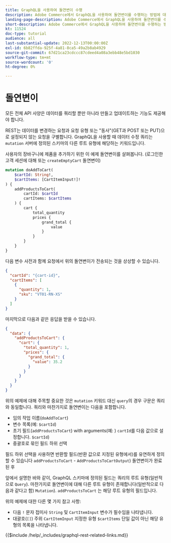 ```yaml
---
title: GraphQL을 사용하여 돌연변이 수행
description: Adobe Commerce에서 GraphQL을 사용하여 돌연변이를 수행하는 방법에 대해 소개합니다. [!DNL Magento Open Source]. POST 호출을 사용하여 첫 번째 돌연변이를 수행합니다.
landing-page-description: Adobe Commerce에서 GraphQL을 사용하여 돌연변이를 수행하는 방법에 대해 소개합니다. [!DNL Magento Open Source]. POST 호출을 사용하여 첫 번째 돌연변이를 수행합니다.
short-description: Adobe Commerce에서 GraphQL을 사용하여 돌연변이를 수행하는 방법에 대해 소개합니다. [!DNL Magento Open Source]. POST 호출을 사용하여 첫 번째 돌연변이를 수행합니다.
kt: 11524
doc-type: tutorial
audience: all
last-substantial-update: 2022-12-13T00:00:00Z
exl-id: 6b82ffda-925f-4a81-8ca5-49a2b8ab4929
source-git-commit: 67d21ca23cdccc87cdeed4a08a3ebb48e5bd1030
workflow-type: tm+mt
source-wordcount: '0'
ht-degree: 0%

---
```


# 돌연변이

모든 전체 API 사양은 데이터를 쿼리할 뿐만 아니라 만들고 업데이트하는 기능도 제공해야 합니다.

REST는 데이터를 변경하는 요청과 요청 유형 또는 &quot;동사&quot;(GET과 POST 또는 PUT)으로 설정되지 않는 요청을 구별합니다.
GraphQL을 사용할 때 데이터 수정 쿼리는 `mutation` 서버에 정의된 스키마의 다른 루트 유형에 해당하는 키워드입니다.

사용자의 장바구니에 제품을 추가하기 위한 이 예제 돌연변이를 살펴봅니다. (로그인한 고객 세션에 대해 또는 `createEmptyCart` 돌연변이)

```graphql
mutation doAddToCart(
    $cartId: String!,
    $cartItems: [CartItemInput!]!
) {
    addProductsToCart(
        cartId: $cartId
        cartItems: $cartItems
    ) {
        cart {
            total_quantity
            prices {
                grand_total {
                    value
                }
            }
        }
    }
}
```

다음 변수 사전과 함께 요청에서 위의 돌연변이가 전송되는 것을 상상할 수 있습니다.

```json
{
  "cartId": "{cart-id}",
  "cartItems": [
    {
      "quantity": 1,
      "sku": "VT01-RN-XS"
    }
  ]
}
```

마지막으로 다음과 같은 응답을 받을 수 있습니다.

```json
{
  "data": {
    "addProductsToCart": {
      "cart": {
        "total_quantity": 1,
        "prices": {
          "grand_total": {
            "value": 35.2
          }
        }
      }
    }
  }
}
```

위의 예제에 대해 주목할 중요한 것은 `mutation` 키워드 대신 `query`의 경우 구문은 쿼리와 동일합니다. 쿼리와 마찬가지로 돌연변이는 다음을 포함합니다.

* 임의 작업 이름(`doAddToCart`)
* 변수 목록(예: `$cartId`)
* 초기 필드(`addProductsToCart`) with arguments(예: ) `cartId`를 다음 값으로 설정합니다. `$cartId`)
* 중괄호로 묶인 필드 하위 선택

필드 하위 선택을 사용하면 반환할 필드(반환 값으로 지정된 유형에서)를 유연하게 정의할 수 있습니다 `addProductsToCart` - `AddProductsToCartOutput`) 돌연변이가 완료된 후

앞에서 설명한 바와 같이, GraphQL 스키마에 정의된 필드는 쿼리의 루트 유형(일반적으로 `Query`). 마찬가지로 돌연변이에 대해 다른 루트 유형이 존재합니다(일반적으로 다음과 같다고 함) `Mutation`). `addProductsToCart` 는 해당 루트 유형의 필드입니다.

위의 예제에 대한 다른 몇 가지 참고 사항:

* 다음 `!` 문자 접미사 `String` 및 `CartItemInput` 변수가 필수임을 나타냅니다.
* 대괄호(`[]`) 주위 `CartItemInput` 지정한 유형 `$cartItems` 단일 값이 아닌 해당 유형의 목록을 나타냅니다.

{{$include /help/_includes/graphql-rest-related-links.md}}
